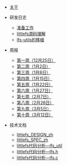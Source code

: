 * [关于](./README.md)


* 研发日志

  * [准备工作](./docs/研发日志/准备工作.md)
  * [littlefs源码理解](./docs/研发日志/littlefs源码理解.md)
  * [lfs-utils的移植](./docs/研发日志/lfs-utils的移植.md)


* 周报

  * [第一周（12月25日）](./docs/周报/第一周（12月25日）.md)
  * [第二周（1月2日）](./docs/周报/第二周（1月2日）.md)
  * [第三周（1月8日）](./docs/周报/第三周（1月8日）.md)
  * [第四周（1月15日）](./docs/周报/第四周（1月15日）.md)
  * [第五周（1月22日）](./docs/周报/第五周（1月22日）.md)
  * [第六周（1月27日）](./docs/周报/第六周（1月27日）.md)
  * [第七周（2月7日）](./docs/周报/第七周（2月7日）.md)
  * [第八周（2月26日）](./docs/周报/第八周（2月26日）.md)
  * [第九周（3月5日）](./docs/周报/第九周（3月5日）.md)
  * [第十周（3月12日）](./docs/周报/第十周（3月12日）.md)

* 技术文档
  
  * [littlefs_DESIGN_zh](./docs/技术文档/littlefs_DESIGN_zh.md)
  * [littlefs_SPEC_zh](./docs/技术文档/littlefs_SPEC_zh.md)
  * [littlefs代码分析—lfs_util](./docs/技术文档/littlefs代码分析—lfs_util.md)
  * [littlefs代码分析—lfs.h](./docs/技术文档/littlefs代码分析—lfs.h.md)
  * [littlefs代码分析—lfs.c](./docs/技术文档/littlefs代码分析—lfs.c)
